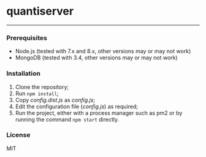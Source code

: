 # quantiserver
---

### Prerequisites

- Node.js (tested with 7.x and 8.x, other versions may or may not work)
- MongoDB (tested with 3.4, other versions may or may not work)

### Installation

1. Clone the repository;
2. Run ```npm install```;
3. Copy *config.dist.js* as *config.js*;
4. Edit the configuration file (*config.js*) as required;
5. Run the project, either with a process manager such as pm2 or by running the command ```npm start``` directly.

### License

MIT